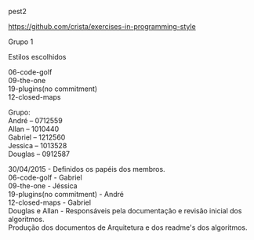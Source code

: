 pest2 

https://github.com/crista/exercises-in-programming-style

Grupo 1

Estilos escolhidos

06-code-golf  
09-the-one  
19-plugins(no commitment)  
12-closed-maps  

Grupo:  
André – 0712559  
Allan – 1010440  
Gabriel – 1212560  
Jessica – 1013528  
Douglas – 0912587  

30/04/2015 - Definidos os papéis dos membros.  
06-code-golf - Gabriel  
09-the-one   - Jéssica  
19-plugins(no commitment) - André    
12-closed-maps - Gabriel  
Douglas e Allan - Responsáveis pela documentação e revisão inicial dos algoritmos.  
Produção dos documentos de Arquitetura e dos readme's dos algoritmos.
